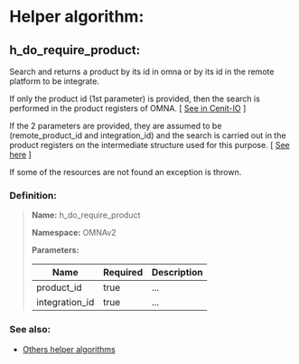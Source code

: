# Helper algorithm:

## h_do_require_product:

Search and returns a product by its id in omna or by its id in the remote platform to be integrate.

If only the product id (1st parameter) is provided, then the search is performed in the product registers of OMNA.
[ [See in Cenit-IO](https://cenit.io/json_data_type?f[namespace][24075][v]&#x3D;OMNAv2&amp;f[name][24160][o]&#x3D;is&amp;f[name][24160][v]&#x3D;Product&quot;) ]

If the 2 parameters are provided, they are assumed to be (remote_product_id and integration_id) and the search is 
carried out in the product registers on the intermediate structure used for this purpose.
[ [See here](../data-types/Product.md) ]

If some of the resources are not found an exception is thrown.
    
### Definition:

> **Name:** h_do_require_product
> 
> **Namespace:** OMNAv2
>
> **Parameters:**
> 
> | Name | Required | Description |
> | --- | --- | --- |
> | product_id | true | ... |
> | integration_id | true | ... |

### See also:
* [Others helper algorithms](overview?id=h_do_require_product)